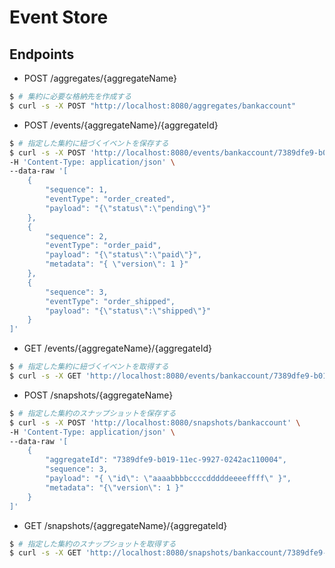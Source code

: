 # Event Store

## Endpoints

- POST /aggregates/{aggregateName}

```bash
$ # 集約に必要な格納先を作成する
$ curl -s -X POST "http://localhost:8080/aggregates/bankaccount"
```

- POST /events/{aggregateName}/{aggregateId}

```bash
$ # 指定した集約に紐づくイベントを保存する
$ curl -s -X POST 'http://localhost:8080/events/bankaccount/7389dfe9-b019-11ec-9927-0242ac110004' \
-H 'Content-Type: application/json' \
--data-raw '[
    {
        "sequence": 1,
        "eventType": "order_created",
        "payload": "{\"status\":\"pending\"}"
    },
    {
        "sequence": 2,
        "eventType": "order_paid",
        "payload": "{\"status\":\"paid\"}",
        "metadata": "{ \"version\": 1 }"
    },
    {
        "sequence": 3,
        "eventType": "order_shipped",
        "payload": "{\"status\":\"shipped\"}"
    }
]'
```

- GET /events/{aggregateName}/{aggregateId}

```bash
$ # 指定した集約に紐づくイベントを取得する
$ curl -s -X GET 'http://localhost:8080/events/bankaccount/7389dfe9-b019-11ec-9927-0242ac110004'
```

- POST /snapshots/{aggregateName}

```bash
$ # 指定した集約のスナップショットを保存する
$ curl -s -X POST 'http://localhost:8080/snapshots/bankaccount' \
-H 'Content-Type: application/json' \
--data-raw '[
    {
        "aggregateId": "7389dfe9-b019-11ec-9927-0242ac110004",
        "sequence": 3,
        "payload": "{ \"id\": \"aaaabbbbccccdddddeeeeffff\" }",
        "metadata": "{\"version\": 1 }"
    }
]'
```

- GET /snapshots/{aggregateName}/{aggregateId}

```bash
$ # 指定した集約のスナップショットを取得する
$ curl -s -X GET 'http://localhost:8080/snapshots/bankaccount/7389dfe9-b019-11ec-9927-0242ac110004'
```
